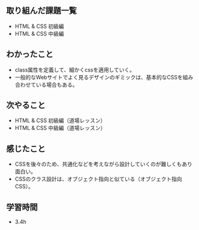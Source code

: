 ## 取り組んだ課題一覧
- HTML & CSS 初級編
- HTML & CSS 中級編 
## わかったこと
- class属性を定義して、細かくcssを適用していく。
- 一般的なWebサイトでよく見るデザインのギミックは、基本的なCSSを組み合わせている場合もある。
## 次やること
- HTML & CSS 初級編（道場レッスン）
- HTML & CSS 中級編（道場レッスン）
## 感じたこと
- CSSを後々のため、共通化などを考えながら設計していくのが難しくもあり面白い。
- CSSのクラス設計は、オブジェクト指向と似ている（オブジェクト指向CSS）。
## 学習時間
- 3.4h
